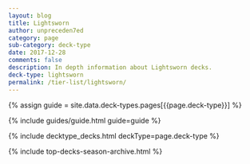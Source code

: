 ```yaml
---
layout: blog
title: Lightsworn
author: unpreceden7ed
category: page
sub-category: deck-type
date: 2017-12-28
comments: false
description: In depth information about Lightsworn decks.
deck-type: lightsworn
permalink: /tier-list/lightsworn/
---
```


{% assign guide = site.data.deck-types.pages[{{page.deck-type}}] %}

{% include guides/guide.html guide=guide %}

{% include decktype_decks.html deckType=page.deck-type %}

{% include top-decks-season-archive.html %}